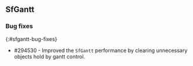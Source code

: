 ## SfGantt

### Bug fixes
{:#sfgantt-bug-fixes}

* \#294530  - Improved the `SfGantt` performance by clearing unnecessary objects hold by gantt control.

